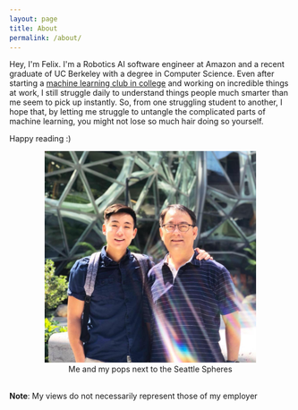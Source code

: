 ```yaml
---
layout: page
title: About
permalink: /about/
---
```


Hey, I'm Felix. I'm a Robotics AI software engineer at Amazon and a recent graduate of UC Berkeley with a degree in Computer Science. Even after starting a <a href="https://callaunchpad.org" target="_blank">machine learning club in college</a> and working on incredible things at work, I still struggle daily to understand things people much smarter than me seem to pick up instantly. So, from one struggling student to another, I hope that, by letting me struggle to untangle the complicated parts of machine learning, you might not lose so much hair doing so yourself.

Happy reading :)

<div style="text-align:center">
	<img src="/assets/img/me.jpg" width="75%" alt="Me and my Dad">
	<br>
	Me and my pops next to the Seattle Spheres
</div>
<br>

**Note**: My views do not necessarily represent those of my employer


